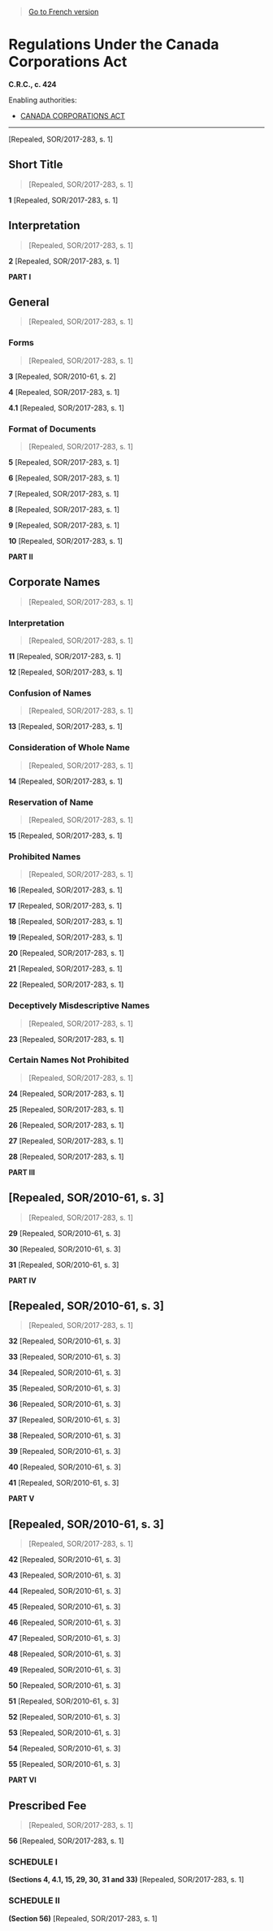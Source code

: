 > [Go to French version](/fr/Règlements/Codification%20des%20règlements%20du%20Canada/401-500/C.R.C.,%20ch.%20424.md)

# Regulations Under the Canada Corporations Act

**C.R.C., c. 424**

Enabling authorities: 
- [CANADA CORPORATIONS ACT](/en/Acts/Statutes%20of%20Canada/1970/c.%20C-32.md)

----------


[Repealed, SOR/2017-283, s. 1]



## Short Title
> [Repealed, SOR/2017-283, s. 1]



**1** [Repealed, SOR/2017-283, s. 1]




## Interpretation
> [Repealed, SOR/2017-283, s. 1]



**2** [Repealed, SOR/2017-283, s. 1]




**PART I** 
## General
> [Repealed, SOR/2017-283, s. 1]




### Forms
> [Repealed, SOR/2017-283, s. 1]



**3** [Repealed, SOR/2010-61, s. 2]



**4** [Repealed, SOR/2017-283, s. 1]



**4.1** [Repealed, SOR/2017-283, s. 1]




### Format of Documents
> [Repealed, SOR/2017-283, s. 1]



**5** [Repealed, SOR/2017-283, s. 1]



**6** [Repealed, SOR/2017-283, s. 1]



**7** [Repealed, SOR/2017-283, s. 1]



**8** [Repealed, SOR/2017-283, s. 1]



**9** [Repealed, SOR/2017-283, s. 1]



**10** [Repealed, SOR/2017-283, s. 1]




**PART II** 
## Corporate Names
> [Repealed, SOR/2017-283, s. 1]




### Interpretation
> [Repealed, SOR/2017-283, s. 1]



**11** [Repealed, SOR/2017-283, s. 1]



**12** [Repealed, SOR/2017-283, s. 1]




### Confusion of Names
> [Repealed, SOR/2017-283, s. 1]



**13** [Repealed, SOR/2017-283, s. 1]




### Consideration of Whole Name
> [Repealed, SOR/2017-283, s. 1]



**14** [Repealed, SOR/2017-283, s. 1]




### Reservation of Name
> [Repealed, SOR/2017-283, s. 1]



**15** [Repealed, SOR/2017-283, s. 1]




### Prohibited Names
> [Repealed, SOR/2017-283, s. 1]



**16** [Repealed, SOR/2017-283, s. 1]



**17** [Repealed, SOR/2017-283, s. 1]



**18** [Repealed, SOR/2017-283, s. 1]



**19** [Repealed, SOR/2017-283, s. 1]



**20** [Repealed, SOR/2017-283, s. 1]



**21** [Repealed, SOR/2017-283, s. 1]



**22** [Repealed, SOR/2017-283, s. 1]




### Deceptively Misdescriptive Names
> [Repealed, SOR/2017-283, s. 1]



**23** [Repealed, SOR/2017-283, s. 1]




### Certain Names Not Prohibited
> [Repealed, SOR/2017-283, s. 1]



**24** [Repealed, SOR/2017-283, s. 1]



**25** [Repealed, SOR/2017-283, s. 1]



**26** [Repealed, SOR/2017-283, s. 1]



**27** [Repealed, SOR/2017-283, s. 1]



**28** [Repealed, SOR/2017-283, s. 1]




**PART III** 
## [Repealed, SOR/2010-61, s. 3]
> [Repealed, SOR/2017-283, s. 1]



**29** [Repealed, SOR/2010-61, s. 3]



**30** [Repealed, SOR/2010-61, s. 3]



**31** [Repealed, SOR/2010-61, s. 3]




**PART IV** 
## [Repealed, SOR/2010-61, s. 3]
> [Repealed, SOR/2017-283, s. 1]



**32** [Repealed, SOR/2010-61, s. 3]



**33** [Repealed, SOR/2010-61, s. 3]



**34** [Repealed, SOR/2010-61, s. 3]



**35** [Repealed, SOR/2010-61, s. 3]



**36** [Repealed, SOR/2010-61, s. 3]



**37** [Repealed, SOR/2010-61, s. 3]



**38** [Repealed, SOR/2010-61, s. 3]



**39** [Repealed, SOR/2010-61, s. 3]



**40** [Repealed, SOR/2010-61, s. 3]



**41** [Repealed, SOR/2010-61, s. 3]




**PART V** 
## [Repealed, SOR/2010-61, s. 3]
> [Repealed, SOR/2017-283, s. 1]



**42** [Repealed, SOR/2010-61, s. 3]



**43** [Repealed, SOR/2010-61, s. 3]



**44** [Repealed, SOR/2010-61, s. 3]



**45** [Repealed, SOR/2010-61, s. 3]



**46** [Repealed, SOR/2010-61, s. 3]



**47** [Repealed, SOR/2010-61, s. 3]



**48** [Repealed, SOR/2010-61, s. 3]



**49** [Repealed, SOR/2010-61, s. 3]



**50** [Repealed, SOR/2010-61, s. 3]



**51** [Repealed, SOR/2010-61, s. 3]



**52** [Repealed, SOR/2010-61, s. 3]



**53** [Repealed, SOR/2010-61, s. 3]



**54** [Repealed, SOR/2010-61, s. 3]



**55** [Repealed, SOR/2010-61, s. 3]




**PART VI** 
## Prescribed Fee
> [Repealed, SOR/2017-283, s. 1]



**56** [Repealed, SOR/2017-283, s. 1]




### **SCHEDULE I** 
**(Sections 4, 4.1, 15, 29, 30, 31 and 33)**
[Repealed, SOR/2017-283, s. 1]




### **SCHEDULE II** 
**(Section 56)**
[Repealed, SOR/2017-283, s. 1]


